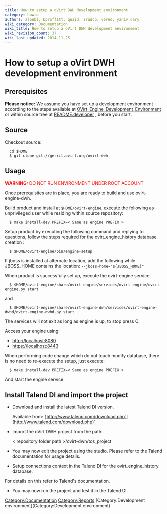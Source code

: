 ```yaml
---
title: How to setup a oVirt DWH development environment
category: howto
authors: alonbl, bproffitt, quaid, sradco, vered, yaniv dary
wiki_category: Documentation
wiki_title: How to setup a oVirt DWH development environment
wiki_revision_count: 37
wiki_last_updated: 2014-11-25
---
```


# How to setup a oVirt DWH development environment

## Prerequisites

<b>Please notice:</b> We assume you have set up a development environment according to the steps available at [OVirt_Engine_Development_Environment](http://www.ovirt.org/OVirt_Engine_Development_Environment) or within source tree at [README.developer](http://gerrit.ovirt.org/gitweb?p=ovirt-engine.git;a=blob;f=README.developer;hb=HEAD) , before you start.

## Source

Checkout source:

      cd $HOME
      $ git clone git://gerrit.ovirt.org/ovirt-dwh

## Usage

<font color=red><b>WARNING:</b> DO NOT RUN ENVIRONMENT UNDER ROOT ACCOUNT</font>

Once prerequisites are in place, you are ready to build and use ovirt-engine-dwh.

Build product and install at `$HOME/ovirt-engine`, execute the following as unprivileged user while residing within source repository:

      $ make install-dev PREFIX=< Same as engine PREFIX >

Setup product by executing the following command and replying to questions, follow the steps required for the ovirt_engine_history database creation :

      $ $HOME/ovirt-engine/bin/engine-setup

If jboss is installed at alternate location, add the following while JBOSS_HOME contains the location: `--jboss-home="${JBOSS_HOME}"`

When product is successfully set up, execute the ovirt-engine service:

      $ $HOME/ovirt-engine/share/ovirt-engine/services/ovirt-engine/ovirt-engine.py start

and

      $ $HOME/ovirt-engine/share/ovirt-engine-dwh/services/ovirt-engine-dwhd/ovirt-engine-dwhd.py start

The services will not exit as long as engine is up, to stop press <Ctrl>C.

Access your engine using:

*   <http://localhost:8080>
*   <https://localhost:8443>

When performing code change which do not touch modify database, there is no need to re-execute the setup, just execute:

      $ make install-dev PREFIX=< Same as engine PREFIX >

And start the engine service.

## Install Talend DI and import the project

*   Download and install the latest Talend DI version.

      Available from: `[`http://www.talend.com/download.php`](http://www.talend.com/download.php)` 

*   Import the oVirt DWH project from the path:

      < repository folder path >/ovirt-dwh/tos_project

*   You may now edit the project using the studio. Please refer to the Talend documentation for usage details.
*   Setup connections context in the Talend DI for the ovirt_engine_history database.

For details on this refer to Talend's documentation.

*   You may now run the project and test it in the Talend DI.

<Category:Documentation> <Category:Reports> [Category:Development environment](Category:Development environment)
